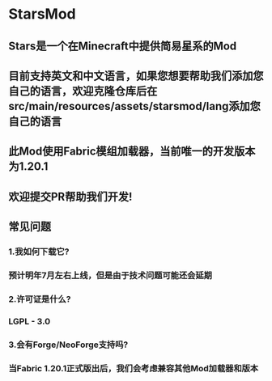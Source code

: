 # StarsMod
## Stars是一个在Minecraft中提供简易星系的Mod
## 目前支持英文和中文语言，如果您想要帮助我们添加您自己的语言，欢迎克隆仓库后在src/main/resources/assets/starsmod/lang添加您自己的语言
## 此Mod使用Fabric模组加载器，当前唯一的开发版本为1.20.1
## 欢迎提交PR帮助我们开发!


## 常见问题
### 1.我如何下载它?
### 预计明年7月左右上线，但是由于技术问题可能还会延期
### 2.许可证是什么?
### LGPL - 3.0
### 3.会有Forge/NeoForge支持吗?
### 当Fabric 1.20.1正式版出后，我们会考虑兼容其他Mod加载器和版本
